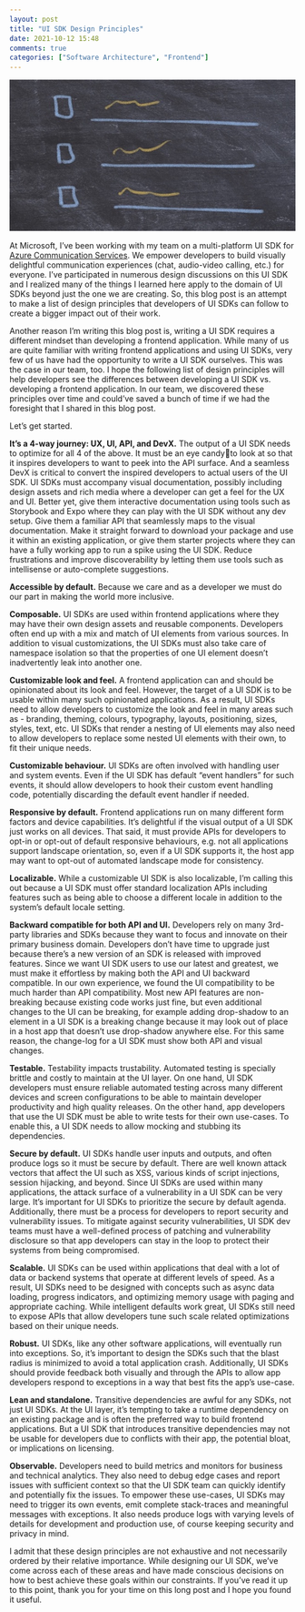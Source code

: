 ```yaml
---
layout: post
title: "UI SDK Design Principles"
date: 2021-10-12 15:48
comments: true
categories: ["Software Architecture", "Frontend"]
---
```


![UI SDK Design Principles](/images/ui_sdk_principles.jpg)

At Microsoft, I’ve been working with my team on a multi-platform UI SDK for [Azure Communication Services](https://docs.microsoft.com/en-us/azure/communication-services/). We empower developers to build visually delightful communication experiences (chat, audio-video calling, etc.) for everyone. I’ve participated in numerous design discussions on this UI SDK and I realized many of the things I learned here apply to the domain of UI SDKs beyond just the one we are creating. So, this blog post is an attempt to make a list of design principles that developers of UI SDKs can follow to create a bigger impact out of their work.

Another reason I’m writing this blog post is, writing a UI SDK requires a different mindset than developing a frontend application. While many of us are quite familiar with writing frontend applications and using UI SDKs, very few of us have had the opportunity to write a UI SDK ourselves. This was the case in our team, too. I hope the following list of design principles will help developers see the differences between developing a UI SDK vs. developing a frontend application. In our team, we discovered these principles over time and could’ve saved a bunch of time if we had the foresight that I shared in this blog post.

Let’s get started.

**It’s a 4-way journey: UX, UI, API, and DevX.** The output of a UI SDK needs to optimize for all 4 of the above. It must be an eye candy💄to look at so that it inspires developers to want to peek into the API surface. And a seamless DevX is critical to convert the inspired developers to actual users of the UI SDK. UI SDKs must accompany visual documentation, possibly including design assets and rich media where a developer can get a feel for the UX and UI. Better yet, give them interactive documentation using tools such as Storybook and Expo where they can play with the UI SDK without any dev setup. Give them a familiar API that seamlessly maps to the visual documentation. Make it straight forward to download your package and use it within an existing application, or give them starter projects where they can have a fully working app to run a spike using the UI SDK. Reduce frustrations and improve discoverability by letting them use tools such as intellisense or auto-complete suggestions.

**Accessible by default.** Because we care and as a developer we must do our part in making the world more inclusive.

**Composable.** UI SDKs are used within frontend applications where they may have their own design assets and reusable components. Developers often end up with a mix and match of UI elements from various sources. In addition to visual customizations, the UI SDKs must also take care of namespace isolation so that the properties of one UI element doesn’t inadvertently leak into another one.

**Customizable look and feel.** A frontend application can and should be opinionated about its look and feel. However, the target of a UI SDK is to be usable within many such opinionated applications. As a result, UI SDKs need to allow developers to customize the look and feel in many areas such as - branding, theming, colours, typography, layouts, positioning, sizes, styles, text, etc. UI SDKs that render a nesting of UI elements may also need to allow developers to replace some nested UI elements with their own, to fit their unique needs.

**Customizable behaviour.** UI SDKs are often involved with handling user and system events. Even if the UI SDK has default “event handlers” for such events, it should allow developers to hook their custom event handling code, potentially discarding the default event handler if needed.

**Responsive by default.** Frontend applications run on many different form factors and device capabilities. It’s delightful if the visual output of a UI SDK just works on all devices. That said, it must provide APIs for developers to opt-in or opt-out of default responsive behaviours, e.g. not all applications support landscape orientation, so, even if a UI SDK supports it, the host app may want to opt-out of automated landscape mode for consistency.

**Localizable.** While a customizable UI SDK is also localizable, I’m calling this out because a UI SDK must offer standard localization APIs including features such as being able to choose a different locale in addition to the system’s default locale setting.

**Backward compatible for both API and UI.** Developers rely on many 3rd-party libraries and SDKs because they want to focus and innovate on their primary business domain. Developers don’t have time to upgrade just because there’s a new version of an SDK is released with improved features. Since we want UI SDK users to use our latest and greatest, we must make it effortless by making both the API and UI backward compatible. In our own experience, we found the UI compatibility to be much harder than API compatibility. Most new API features are non-breaking because existing code works just fine, but even additional changes to the UI can be breaking, for example adding drop-shadow to an element in a UI SDK is a breaking change because it may look out of place in a host app that doesn’t use drop-shadow anywhere else. For this same reason, the change-log for a UI SDK must show both API and visual changes.

**Testable.** Testability impacts trustability. Automated testing is specially brittle and costly to maintain at the UI layer. On one hand, UI SDK developers must ensure reliable automated testing across many different devices and screen configurations to be able to maintain developer productivity and high quality releases. On the other hand, app developers that use the UI SDK must be able to write tests for their own use-cases. To enable this, a UI SDK needs to allow mocking and stubbing its dependencies. 

**Secure by default.** UI SDKs handle user inputs and outputs, and often produce logs so it must be secure by default. There are well known attack vectors that affect the UI such as XSS, various kinds of script injections, session hijacking, and beyond. Since UI SDKs are used within many applications, the attack surface of a vulnerability in a UI SDK can be very large. It’s important for UI SDKs to prioritize the secure by default agenda. Additionally, there must be a process for developers to report security and vulnerability issues. To mitigate against security vulnerabilities, UI SDK dev teams must have a well-defined process of patching and vulnerability disclosure so that app developers can stay in the loop to protect their systems from being compromised.

**Scalable.** UI SDKs can be used within applications that deal with a lot of data or backend systems that operate at different levels of speed. As a result, UI SDKs need to be designed with concepts such as async data loading, progress indicators, and optimizing memory usage with paging and appropriate caching. While intelligent defaults work great, UI SDKs still need to expose APIs that allow developers tune such scale related optimizations based on their unique needs.

**Robust.** UI SDKs, like any other software applications, will eventually run into exceptions. So, it’s important to design the SDKs such that the blast radius is minimized to avoid a total application crash. Additionally, UI SDKs should provide feedback both visually and through the APIs to allow app developers respond to exceptions in a way that best fits the app’s use-case.

**Lean and standalone.** Transitive dependencies are awful for any SDKs, not just UI SDKs. At the UI layer, it’s tempting to take a runtime dependency on an existing package and is often the  preferred way to build frontend applications. But a UI SDK that introduces transitive dependencies may not be usable for developers due to conflicts with their app, the potential bloat, or implications on licensing.

**Observable.** Developers need to build metrics and monitors for business and technical analytics. They also need to debug edge cases and report issues with sufficient context so that the UI SDK team can quickly identify and potentially fix the issues. To empower these use-cases, UI SDKs may need to trigger its own events, emit complete stack-traces and meaningful messages with exceptions. It also needs produce logs with varying levels of details for development and production use, of course keeping security and privacy in mind.

I admit that these design principles are not exhaustive and not necessarily ordered by their relative importance. While designing our UI SDK, we’ve come across each of these areas and have made conscious decisions on how to best achieve these goals within our constraints. If you’ve read it up to this point, thank you for your time on this long post and I hope you found it useful.